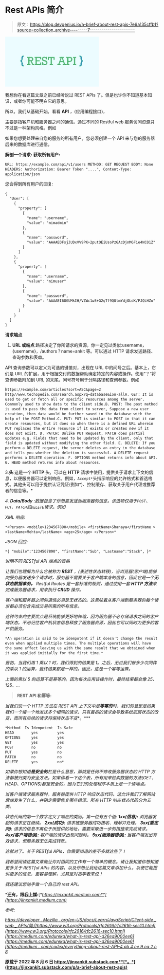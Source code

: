 # Rest APIs 简介

> 原文：<https://blog.devgenius.io/a-brief-about-rest-apis-7e9a135cffb1?source=collection_archive---------7----------------------->

![](img/ee00b9b3a2e9d75ef171cc392b5032de.png)

我想你在看这篇文章之前已经听说过 REST APIs 了。但是也许你不知道基本知识，或者你可能不明白它的意思。

所以，我们从基础开始，看看 **API** ，(应用编程接口)，

主要是指客户机和服务器之间的通信。通过不同的 Restful web 服务访问资源只不过是一种架构风格。例如

如果您想要处理来自您的服务的所有用户，您必须创建一个 API 来与您的服务器后来的数据库进行通信。

**解剖一个请求:** **获取所有用户:**

```
URL: https://example.com/api/v1/users METHOD: GET REQUEST BODY: None HEADERS: Authorization: Bearer Token "....", Content-Type: application/json
```

您会得到所有用户的回复:

```
{
  "User": [
    {
      "property": [
        {
          "name": "username",
          "value": "nimadmin"
        },
        {
          "name": "password",
          "value": "AAAAEDFsjJUDxVV9PK+2putOEiUsoPzGAcDjnMGFie4NC01Z"
        }
      ]
    },
    {
      "property": [
        {
          "name": "username",
          "value": "nimuser"
        },
        {
          "name": "password",
          "value": "AAAAEI6OGUMkIH/VZWc1wS+G2qTf9QUtmYdjOLdK/PJQLHZo"
        }
      ]
    }
  ]
}
```

**请求端点**

1. **URL 或端点**:路径决定了你所请求的资源，你一定见过类似:username，{username}，/authors？name=ankit 等。可以通过 HTTP 请求发送路径、查询参数和表单。

API 查询参数可以定义为可选的键值对，出现在 URL 中的问号之后。基本上，它们是 URL 的扩展，用于根据交付的数据帮助确定特定的内容或操作。使用“？”将查询参数附加到 URL 的末尾。问号符号用于分隔路径和查询参数。例如

```
https://example.com/articles?sort=ASC&page=2 http//www.techopedia.com/search.aspx?q=database&ion-allA. GET: It is used to get or fetch all or specific resources among the server. Commonly used to show data to the client side.B. POST: The post method is used to pass the data from client to server, Suppose a new user creation, then data would be further saved in the database with the help of the POST Method.C. PUT: PUT is similar to POST in that it can create resources, but it does so when there is a defined URL wherein PUT replaces the entire resource if it exists or creates new if it does not exist. D. PATCH: Unlike PUT Request, PATCH does partial updates e.g. Fields that need to be updated by the client, only that field is updated without modifying the other field. E. DELETE: If you perform a DELETE request, the server deletes an entry in the database and tells you whether the deletion is successful. A DELETE request performs a DELETE operation. F. OPTIONS method returns info about API. G. HEAD method returns info about resources.
```

3.**头**:这是一个 **HTTP** 头，可以在 **HTTP** 请求中使用，提供关于请求上下文的信息，以便服务器可以定制响应。例如，`Accept*`头指示响应的允许格式和首选格式。其他头可以用于提供认证凭证(例如*)、控制缓存、获取关于用户代理或推荐者的信息等。*

*4. **Data/Body** :数据包含了你想要发送到服务器的信息。该选项仅用于`POST`、`PUT`、`PATCH`或`DELETE`请求。例如*

*XML 响应:*

```
*<Person> <mobile>1234567890</mobile> <firstName>Shanaya</firstName > <lastName>Mehta</lastName> <age>25</age> </Person>*
```

*JSON 回应:*

```
*{ "mobile":"1234567890", "firstName":"Sub", "Lastname":"Stack", }*
```

*说明不同 RESTful API 端点的表格*

*让我们也理解为什么它被称为 **REST** ，(表述性状态转移)，当浏览器(客户端)能够向服务器发送多个请求时，服务器不需要关于客户端本身的信息，因此它是一个**无状态数据事务。**
Restful Routes 是一套标准的规则，通过使用一套 **HTTP 方法**来完成服务器请求，用来执行 **CRUD** 操作。*

*客户端和服务器之间的通信必须是无状态的。这意味着从客户端到服务器的每个请求都必须包含完成交易所需的所有信息。*

*这种约束的主要优点是系统能够更好地伸缩，因为服务器不必存储请求之间的客户端状态。不必记住客户机状态信息释放了服务器资源，因此它可以同时为更多的客户机服务。*

```
*An operation is said to be idempotent if it doesn't change the result even when applied multiple times. The multiple operations will have the same effect leaving us with the same result that we obtained when it was applied initially for the first time.*
```

*最初，当我们用 1 乘以 1 时，我们得到的结果是 1。之后，无论我们做多少次同样的乘以 1 的运算，最终结果都是一样的。因此，这是一个幂等运算。*

*上面的乘以 5 的运算不是幂等的。因为每次应用该操作时，最终结果都会像 25、125、…*

> ****REST API 和幂等:****

*当我们说一个 HTTP 方法在 REST API 上下文中是**等幂的**时，我们的意思是如果我们一个接一个地发送多个相同的请求，只有最初的请求会导致系统底层状态的改变，而所有后续的请求将保持状态不变**。***

```
*Method  Is Idempotent  Is Safe
HEAD        yes         yes
OPTIONS     yes         yes
GET         yes         yes
POST        no          no
PUT         yes         no
PATCH       no          no
DELETE      yes         no*
```

*如果你想知道**是安全的**栏是什么意思，那就是任何不修改服务器状态的 HTTP 方法都被归类为安全方法。如果你看一下这个表，所有用来检索数据的方法(GET、HEAD、OPTIONS)都是安全的，因为它们的处理程序本质上是一个读端点。*

*当客户端请求服务器时，服务器提供 HTTP 响应状态代码，这允许我们了解网站后端发生了什么，并确定需要修复哪些错误。所有 HTTP 响应状态代码分为五类。*

*状态代码的第一个数字定义了响应的类别。第一位有五个值:
***1xx(信息):*** 浏览器发起的请求正在继续。
***2xx(成功):*** 请求被服务器成功接收、理解并处理。
***3xx(重定向):*** 请求的信息不再位于所提供的地址，需要采取进一步的措施来完成请求。
***4xx(客户端错误):*** 客户端的请求出现问题时。
***5xx(服务器错误):*** 当客户端发出有效请求，但服务器无法完成转账。*

*这就对了。关于 RESTful APIs，你需要知道的差不多就这些了！*

*我希望阅读这篇文章能让你对相同的工作有一个简单的概念。请让我知道你想知道更多关于 RESTful APIs 的内容，以及你想让我给这篇文章添加什么，以便它能提供更多的信息，更容易理解，尤其是对初学者来说！*

*我还建议您动手做一个自己的 rest API。*

***还有，跟我上媒:**[**https://jinxankit.medium.com**](https://jinxankit.medium.com)*

*参考:*

*[https://developer . Mozilla . org/en-US/docs/Learn/JavaScript/Client-side _ web _ APIs/简介](https://developer.mozilla.org/en-US/docs/Learn/JavaScript/Client-side_web_APIs/Introduction)[https://www.w3.org/Protocols/rfc2616/rfc2616-sec10.html](https://www.w3.org/Protocols/rfc2616/rfc2616-sec10.html)[https://medium.com/edureka/what-is-rest-api-d26ea9000ee6](https://medium.com/edureka/what-is-rest-api-d26ea9000ee6)[https://medium . com/codex/everything-about-rest-API-4 ab 4 ee 9 ea 2 c 8](https://medium.com/codex/everything-about-rest-api-4ab4ee9ea2c8)*

**原载于 2022 年 8 月 6 日 https://jinxankit.substack.com**[*。*](https://jinxankit.substack.com/p/a-brief-about-rest-apis)**